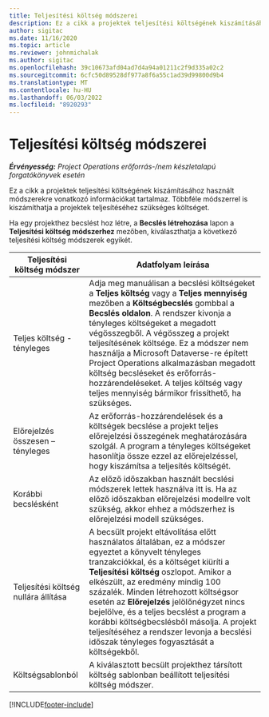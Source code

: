 ```yaml
---
title: Teljesítési költség módszerei
description: Ez a cikk a projektek teljesítési költségének kiszámításához használt módszerekre vonatkozó információkat tartalmaz.
author: sigitac
ms.date: 11/16/2020
ms.topic: article
ms.reviewer: johnmichalak
ms.author: sigitac
ms.openlocfilehash: 39c10673afd04ad7d4a94a01211c2f9d335a02c2
ms.sourcegitcommit: 6cfc50d89528df977a8f6a55c1ad39d99800d9b4
ms.translationtype: MT
ms.contentlocale: hu-HU
ms.lasthandoff: 06/03/2022
ms.locfileid: "8920293"
---
```

# <a name="cost-to-complete-methods"></a>Teljesítési költség módszerei

_**Érvényesség:** Project Operations erőforrás-/nem készletalapú forgatókönyvek esetén_

Ez a cikk a projektek teljesítési költségének kiszámításához használt módszerekre vonatkozó információkat tartalmaz. Többféle módszerrel is kiszámíthatja a projektek teljesítéséhez szükséges költséget. 

Ha egy projekthez becslést hoz létre, a **Becslés létrehozása** lapon a **Teljesítési költség módszerhez** mezőben, kiválaszthatja a következő teljesítési költség módszerek egyikét.

| Teljesítési költség módszer    | Adatfolyam leírása                                                                                                                                                                                                                                                                                                                                                                                                                                                                                        |
|------------------------------|----------------------------------------------------------------------------------------------------------------------------------------------------------------------------------------------------------------------------------------------------------------------------------------------------------------------------------------------------------------------------------------------------------------------------------------------------------------------------------------------------|
| Teljes költség - tényleges            | Adja meg manuálisan a becslési költségeket a **Teljes költség** vagy a **Teljes mennyiség** mezőben a **Költségbecslés** gombbal a **Becslés oldalon**. A rendszer kivonja a tényleges költségeket a megadott végösszegből. A végösszeg a projekt teljesítésének költsége. Ez a módszer nem használja a Microsoft Dataverse-re épített Project Operations alkalmazásban megadott költség becsléseket és erőforrás-hozzárendeléseket. A teljes költség vagy teljes mennyiség bármikor frissíthető, ha szükséges.  |
| Előrejelzés összesen – tényleges        | Az erőforrás-hozzárendelések és a költségek becslése a projekt teljes előrejelzési összegének meghatározására szolgál. A program a tényleges költségeket hasonlítja össze ezzel az előrejelzéssel, hogy kiszámítsa a teljesítés költségét.                                                                                                                                                                                                                                                                          |
| Korábbi becslésként         | Az előző időszakban használt becslési módszerek lettek használva itt is. Ha az előző időszakban előrejelzési modellre volt szükség, akkor ehhez a módszerhez is előrejelzési modell szükséges.                                                                                                                                                                                                                                                                                                                           |
| Teljesítési költség nullára állítása | A becsült projekt eltávolítása előtt használatos általában, ez a módszer egyeztet a könyvelt tényleges tranzakciókkal, és a költséget kiüríti a **Teljesítési költség** oszlopot. Amikor a elkészült, az eredmény mindig 100 százalék. Minden létrehozott költségsor esetén az **Előrejelzés** jelölőnégyzet nincs bejelölve, és a teljes becslést a program a korábbi költségbecslésből másolja. A projekt teljesítéséhez a rendszer levonja a becslési időszak tényleges fogyasztását a költségekből.              |
| Költségsablonból           | A kiválasztott becsült projekthez társított költség sablonban beállított teljesítési költség módszer.                                                                                                                                                                                                                                                                                                                                                                          |


[!INCLUDE[footer-include](../includes/footer-banner.md)]